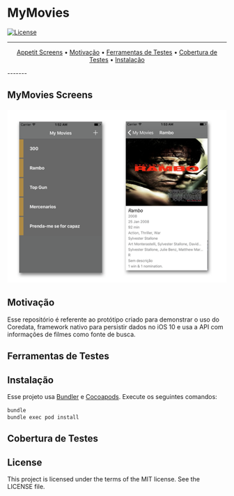 # MyMovies


[![License](http://img.shields.io/badge/license-MIT-green.svg?style=flat)](https://github.com/douglastaquary/mymovies/blob/master/LICENSE)

-------
<p align="center">
    <a href="#MyMovies Screens">Appetit Screens</a> &bull;
    <a href="#motivacao">Motivação</a> &bull;
    <a href="#ferramentas">Ferramentas de Testes</a> &bull;
    <a href="#cobertura">Cobertura de Testes</a> &bull;
    <a href="#instalacao">Instalação</a>
</p>
-------

## MyMovies Screens

<h3 align="center">
  <img src="Assets/screen_mymovies.png" alt="MyMovies Screens" />
</h3>

## Motivação

Esse repositório é referente ao protótipo criado para demonstrar o uso do Coredata, framework nativo para persistir dados no iOS 10 e usa a API com informações de filmes como fonte de busca.
## Ferramentas de Testes

## Instalação

Esse projeto usa [Bundler](http://bundler.io) e [Cocoapods](https://cocoapods.org). Execute os seguintes comandos:
```
bundle
bundle exec pod install
```

## Cobertura de Testes

## License
This project is licensed under the terms of the MIT license. See the LICENSE file.
